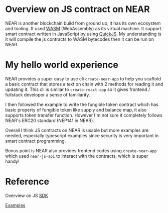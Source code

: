 # Overview on JS contract on NEAR
NEAR is another blockchain build from ground up, it has its own ecosystem and tooling. It used [WASM](https://webassembly.org/) (WebAssembly) as its virtual machine. It support smart contract written in JavaScript by using [QuickJS](https://bellard.org/quickjs/). My understanding is it will compile the js contracts to WASM bytecodes then it can be run on NEAR.

# My hello world experience
NEAR provides a super easy to use cli `create-near-app` to help you scaffold a basic contract that stores a text on chain with 2 methods for reading it and updating it. This cli is similar to `create-react-app` so it gives frontend / fullstack developer a sense of familiarity.

I then followed the example to write the fungible token contract which has basic property of fungible token like supply and balance map, it also supports token transfer function. However I'm not sure it completely follows NEAR's ERC20 standard (NEP141 in NEAR).

Overall I think JS contracts on NEAR is usable but more examples are needed, especially typescript examples since security is very important in smart contract programming.

Bonus point is NEAR also provides frontend codes using `create-near-app` which used `near-js-api` to interact with the contracts, which is super handy!

# Reference
Overview on JS [SDK](https://docs.near.org/tools/near-sdk-js)

[Examples](https://github.com/near/near-sdk-js/tree/develop/examples)
